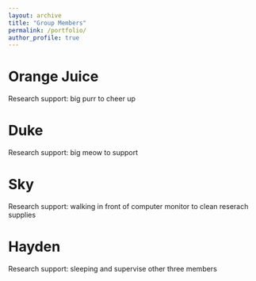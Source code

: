 ```yaml
---
layout: archive
title: "Group Members"
permalink: /portfolio/
author_profile: true
---
```



# Orange Juice
Research support: big purr to cheer up 
# Duke
Research support: big meow to support
# Sky
Research support: walking in front of computer monitor to clean reserach supplies
# Hayden
Research support: sleeping and supervise other three members
